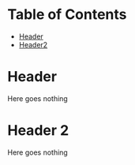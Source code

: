 <!-- mdtocstart -->
# Table of Contents

- [Header](#header)
- [Header2](#header2)
<!-- mdtocend -->

# Header

Here goes nothing

# Header 2

Here goes nothing
